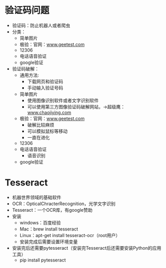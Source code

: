 # 验证码问题
- 验证码：防止机器人或者爬虫
- 分类：
    - 简单图片
    - 极验：官网：www.geetest.com
    - 12306
    - 电话语音验证
    - google验证
- 验证码破解：
    - 通用方法:
        - 下载网页和验证码
        - 手动输入验证号码
    - 简单图片
        - 使用图像识别软件或者文字识别软件
        - 可以使用第三方图像验证码破解网站，->超级鹰：www.chaojiying.com
    - 极验：官网：www.geetest.com
        - 破解比较麻烦
        - 可以模拟鼠标等移动
        - 一直在进化
    - 12306
    - 电话语音验证
        - 语音识别
    - google验证
    
# Tesseract
- 机器世界领域的基础软件
- OCR：OpticalChracterRecognition，光学文字识别
- Tesseract：一个OCR库，有google赞助
- 安装
    - windows：百度经验
    - Mac：brew install tesseract
    - Linux：apt-get install tesseract-ocr（root用户）
    - 安装完成后需要设置环境变量
- 安装完后还需要pytesseract（安装完Tesseract后还需要安装Python的应用工具）
    - pip install pytesseract